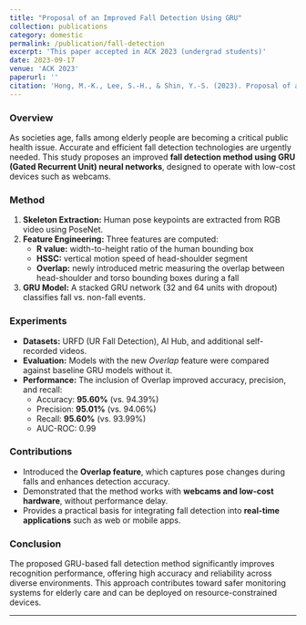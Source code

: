 ```yaml
---
title: "Proposal of an Improved Fall Detection Using GRU"
collection: publications
category: domestic
permalink: /publication/fall-detection
excerpt: 'This paper accepted in ACK 2023 (undergrad students)'
date: 2023-09-17
venue: 'ACK 2023'
paperurl: ''
citation: 'Hong, M.-K., Lee, S.-H., & Shin, Y.-S. (2023). Proposal of an Improved Fall Detection Using GRU. Annual Conference of KIPS, 287–288. https://doi.org/10.3745/PKIPS.Y2023M11A.287.'
---
```


### Overview
As societies age, falls among elderly people are becoming a critical public health issue. Accurate and efficient fall detection technologies are urgently needed. This study proposes an improved **fall detection method using GRU (Gated Recurrent Unit) neural networks**, designed to operate with low-cost devices such as webcams.

### Method
1. **Skeleton Extraction:** Human pose keypoints are extracted from RGB video using PoseNet.  
2. **Feature Engineering:** Three features are computed:
   - **R value:** width-to-height ratio of the human bounding box  
   - **HSSC:** vertical motion speed of head-shoulder segment  
   - **Overlap:** newly introduced metric measuring the overlap between head-shoulder and torso bounding boxes during a fall  
3. **GRU Model:** A stacked GRU network (32 and 64 units with dropout) classifies fall vs. non-fall events.  

### Experiments
- **Datasets:** URFD (UR Fall Detection), AI Hub, and additional self-recorded videos.  
- **Evaluation:** Models with the new *Overlap* feature were compared against baseline GRU models without it.  
- **Performance:** The inclusion of Overlap improved accuracy, precision, and recall:
  - Accuracy: **95.60%** (vs. 94.39%)  
  - Precision: **95.01%** (vs. 94.06%)  
  - Recall: **95.60%** (vs. 93.99%)  
  - AUC-ROC: 0.99  

### Contributions
- Introduced the **Overlap feature**, which captures pose changes during falls and enhances detection accuracy.  
- Demonstrated that the method works with **webcams and low-cost hardware**, without performance delay.  
- Provides a practical basis for integrating fall detection into **real-time applications** such as web or mobile apps.  

### Conclusion
The proposed GRU-based fall detection method significantly improves recognition performance, offering high accuracy and reliability across diverse environments. This approach contributes toward safer monitoring systems for elderly care and can be deployed on resource-constrained devices.  

---